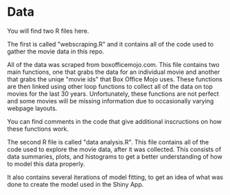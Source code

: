 # Data

You will find two R files here. 

The first is called "webscraping.R" and it contains all of the code used to gather the movie data in this repo. 

All of the data was scraped from boxofficemojo.com. 
This file contains two main functions, one that grabs the data for an individual movie and another that grabs the uniqe "movie ids" that Box Office Mojo uses. 
These functions are then linked using other loop functions to collect all of the data on top movies for the last 30 years. 
Unfortunately, these functions are not perfect and some movies will be missing information due to occasionally varying webpage layouts. 

You can find comments in the code that give additional inscructions on how these functions work.


The second R file is called "data analysis.R". This file contains all of the code used to explore the movie data, after it was collected. 
This consists of data summaries, plots, and histograms to get a better understanding of how to model this data properly. 

It also contains several iterations of model fitting, to get an idea of what was done to create the model used in the Shiny App. 


